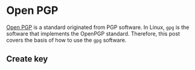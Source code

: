 # Open PGP

[Open PGP](https://www.openpgp.org/) is a standard originated from PGP software. In Linux, ```gpg``` is the software that implements the OpenPGP standard. Therefore, this post covers the basis of how to use the ```gpg``` software.

## Create key

```

```